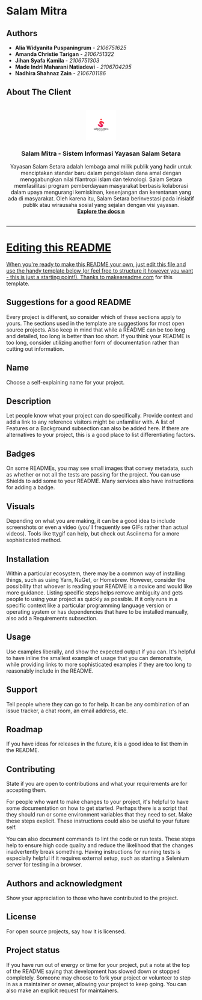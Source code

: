 # Salam Mitra


## Authors

*  **Alia Widyanita Puspaningrum** - *2106751625*
*  **Amanda Christie Tarigan** - *2106751322*
*  **Jihan Syafa Kamila** - *2106751303*
*  **Made Indri Maharani Natiadewi** - *2106704295*
*  **Nadhira Shahnaz Zain** - *2106701186*

## About The Client

<br />
<div align="center">
<a href="https://gitlab.cs.ui.ac.id/propensi-2023-2024-genap/kelas-d/D07-PropenSist/salam-mitra">
    <img src="images/logo.png" alt="Logo" width="80" height="80">
</a>

<h3 align="center">Salam Mitra - Sistem Informasi Yayasan Salam Setara</h3>

<p align="center">
Yayasan Salam Setara adalah lembaga amal milik publik yang hadir untuk menciptakan standar baru dalam pengelolaan dana amal dengan menggabungkan nilai filantropi islam dan teknologi. Salam Setara memfasilitasi program pemberdayaan masyarakat berbasis kolaborasi dalam upaya mengurangi kemiskinan, kesenjangan dan kerentanan yang ada di masyarakat. Oleh karena itu, Salam Setara berinvestasi pada inisiatif publik atau wirausaha sosial yang sejalan dengan visi yayasan.
<br />
<a href="https://gitlab.cs.ui.ac.id/propensi-2023-2024-genap/kelas-d/D07-PropenSist/salam-mitra"><strong>Explore
the docs n</strong></a>
<br/>
<br/>
<a href="https://gitlab.cs.ui.ac.id/propensi-2023-2024-genap/kelas-d/D07-PropenSist/salam-mitra/issues"Report Bug</a>
</p>
</div>

***

# Editing this README

When you're ready to make this README your own, just edit this file and use the handy template below (or feel free to structure it however you want - this is just a starting point!). Thanks to [makeareadme.com](https://www.makeareadme.com/) for this template.

## Suggestions for a good README

Every project is different, so consider which of these sections apply to yours. The sections used in the template are suggestions for most open source projects. Also keep in mind that while a README can be too long and detailed, too long is better than too short. If you think your README is too long, consider utilizing another form of documentation rather than cutting out information.

## Name
Choose a self-explaining name for your project.

## Description
Let people know what your project can do specifically. Provide context and add a link to any reference visitors might be unfamiliar with. A list of Features or a Background subsection can also be added here. If there are alternatives to your project, this is a good place to list differentiating factors.

## Badges
On some READMEs, you may see small images that convey metadata, such as whether or not all the tests are passing for the project. You can use Shields to add some to your README. Many services also have instructions for adding a badge.

## Visuals
Depending on what you are making, it can be a good idea to include screenshots or even a video (you'll frequently see GIFs rather than actual videos). Tools like ttygif can help, but check out Asciinema for a more sophisticated method.

## Installation
Within a particular ecosystem, there may be a common way of installing things, such as using Yarn, NuGet, or Homebrew. However, consider the possibility that whoever is reading your README is a novice and would like more guidance. Listing specific steps helps remove ambiguity and gets people to using your project as quickly as possible. If it only runs in a specific context like a particular programming language version or operating system or has dependencies that have to be installed manually, also add a Requirements subsection.

## Usage
Use examples liberally, and show the expected output if you can. It's helpful to have inline the smallest example of usage that you can demonstrate, while providing links to more sophisticated examples if they are too long to reasonably include in the README.

## Support
Tell people where they can go to for help. It can be any combination of an issue tracker, a chat room, an email address, etc.

## Roadmap
If you have ideas for releases in the future, it is a good idea to list them in the README.

## Contributing
State if you are open to contributions and what your requirements are for accepting them.

For people who want to make changes to your project, it's helpful to have some documentation on how to get started. Perhaps there is a script that they should run or some environment variables that they need to set. Make these steps explicit. These instructions could also be useful to your future self.

You can also document commands to lint the code or run tests. These steps help to ensure high code quality and reduce the likelihood that the changes inadvertently break something. Having instructions for running tests is especially helpful if it requires external setup, such as starting a Selenium server for testing in a browser.

## Authors and acknowledgment
Show your appreciation to those who have contributed to the project.

## License
For open source projects, say how it is licensed.

## Project status
If you have run out of energy or time for your project, put a note at the top of the README saying that development has slowed down or stopped completely. Someone may choose to fork your project or volunteer to step in as a maintainer or owner, allowing your project to keep going. You can also make an explicit request for maintainers.
